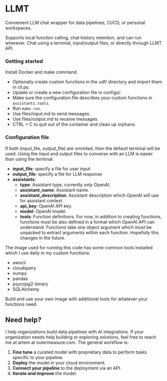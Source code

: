 # LLMT

Convenient LLM chat wrapper for data pipelines, CI/CD, or personal workspaces.

Supports local function calling, chat history retention, and can run wherever. Chat using a terminal, input/output files, or directly through LLMT API.

### Getting started

Install Docker and make command.

- Optionally create custom functions in the udf/ directory and import them in cli.py.
- Update or create a new configuration file in configs/.
- Make sure the configuration file describes your custom functions in `assistants.tools`.
- Run `make run`.
- Use files/input.md to send messages.
- Use files/output.md to receive messages.
- CTRL + C to quit out of the container and clean up orphans.

### Configuration file

If both (input_file, output_file) are ommited, then the default terminal will be used.
Using the input and output files to converse with an LLM is easier than using the terminal.

- **input_file**: specify a file for user input
- **output_file**: specify a file for LLM response
- **assistants**:
    - **type**: Assistant type, currently only OpenAI.
    - **assistant_name**: Assistant name.
    - **assistant_description**: Assistant description which OpenAI will use for assistant context.
    - **api_key**: OpenAI API key.
    - **model**: OpenAI model.
    - **tools**: Function definitions. For now, in addition to creating functions, functions must be also defined in a format which OpenAI API can understand. Functions take one object argument which must be unpacked to extract arguments within each function. Hopefully this changes in the future.

The image used for running this code has some common tools installed which I use daily in my custom functions:

- awscli
- cloudquery
- numpy
- pandas
- psycopg2-binary
- SQLAlchemy

Build and use your own image with additional tools for whatever your functions need.

## Need help?

I help organizations build data pipelines with AI integrations. If your organization needs help building or exploring solutions, feel free to reach me at artem at outermeasure.com. The general workflow is:

1. **Fine tune** a curated model with proprietary data to perform tasks specific to your pipeline.
2. **Deploy** the model in your cloud environment.
3. **Connect your pipeline** to the deployment via an API.
4. **Iterate and improve** the model.
